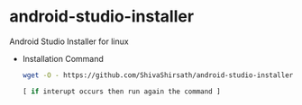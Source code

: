 # android-studio-installer
Android Studio Installer for linux

+ Installation Command
  ```bash
  wget -O - https://github.com/ShivaShirsath/android-studio-installer/raw/master/run | bash
  ```
  ```javascript
  [ if interupt occurs then run again the command ]
  ```


